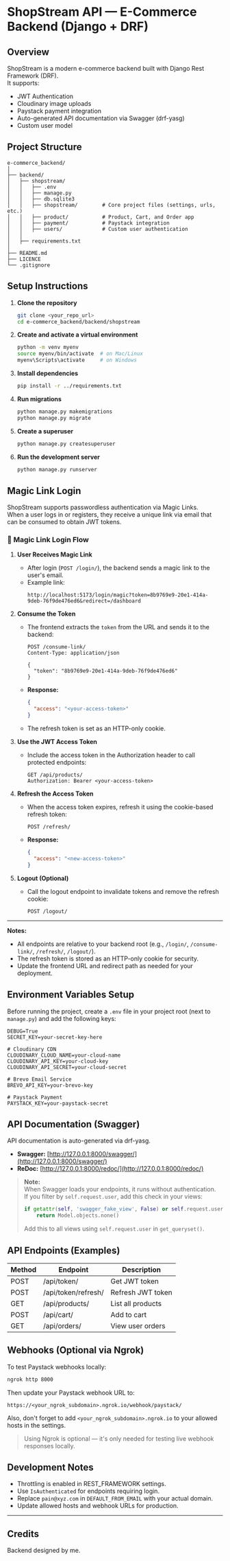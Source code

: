 # ShopStream API — E-Commerce Backend (Django + DRF)

## Overview

ShopStream is a modern e-commerce backend built with Django Rest Framework (DRF).  
It supports:

- JWT Authentication
- Cloudinary image uploads
- Paystack payment integration
- Auto-generated API documentation via Swagger (drf-yasg)
- Custom user model

## Project Structure

```
e-commerce_backend/
│
├── backend/
│   ├── shopstream/
│   │   ├── .env
│   │   ├── manage.py
│   │   ├── db.sqlite3
│   │   ├── shopstream/        # Core project files (settings, urls, etc.)
│   │   ├── product/           # Product, Cart, and Order app
│   │   ├── payment/           # Paystack integration
│   │   ├── users/             # Custom user authentication
│   │
│   ├── requirements.txt
│
├── README.md
├── LICENCE
└── .gitignore
```

## Setup Instructions

1. **Clone the repository**
    ```sh
    git clone <your_repo_url>
    cd e-commerce_backend/backend/shopstream
    ```

2. **Create and activate a virtual environment**
    ```sh
    python -m venv myenv
    source myenv/bin/activate  # on Mac/Linux
    myenv\Scripts\activate     # on Windows
    ```

3. **Install dependencies**
    ```sh
    pip install -r ../requirements.txt
    ```

4. **Run migrations**
    ```sh
    python manage.py makemigrations
    python manage.py migrate
    ```

5. **Create a superuser**
    ```sh
    python manage.py createsuperuser
    ```

6. **Run the development server**
    ```sh
    python manage.py runserver
    ```

## Magic Link Login

ShopStream supports passwordless authentication via Magic Links.  
When a user logs in or registers, they receive a unique link via email that can be consumed to obtain JWT tokens.


### 🔑 Magic Link Login Flow

1. **User Receives Magic Link**

   - After login (`POST /login/`), the backend sends a magic link to the user's email.
   - Example link:
     ```
     http://localhost:5173/login/magic?token=8b9769e9-20e1-414a-9deb-76f9de476ed6&redirect=/dashboard
     ```

2. **Consume the Token**

   - The frontend extracts the `token` from the URL and sends it to the backend:
     ```
     POST /consume-link/
     Content-Type: application/json

     {
       "token": "8b9769e9-20e1-414a-9deb-76f9de476ed6"
     }
     ```
   - **Response:**
     ```json
     {
       "access": "<your-access-token>"
     }
     ```
   - The refresh token is set as an HTTP-only cookie.

3. **Use the JWT Access Token**

   - Include the access token in the Authorization header to call protected endpoints:
     ```
     GET /api/products/
     Authorization: Bearer <your-access-token>
     ```

4. **Refresh the Access Token**

   - When the access token expires, refresh it using the cookie-based refresh token:
     ```
     POST /refresh/
     ```
   - **Response:**
     ```json
     {
       "access": "<new-access-token>"
     }
     ```

5. **Logout (Optional)**

   - Call the logout endpoint to invalidate tokens and remove the refresh cookie:
     ```
     POST /logout/
     ```

---

**Notes:**
- All endpoints are relative to your backend root (e.g., `/login/`, `/consume-link/`, `/refresh/`, `/logout/`).
- The refresh token is stored as an HTTP-only cookie for security.
- Update the frontend URL and redirect path as needed for your deployment.


## Environment Variables Setup

Before running the project, create a `.env` file in your project root (next to `manage.py`) and add the following keys:

```env
DEBUG=True
SECRET_KEY=your-secret-key-here

# Cloudinary CDN
CLOUDINARY_CLOUD_NAME=your-cloud-name
CLOUDINARY_API_KEY=your-cloud-key
CLOUDINARY_API_SECRET=your-cloud-secret

# Brevo Email Service
BREVO_API_KEY=your-brevo-key

# Paystack Payment
PAYSTACK_KEY=your-paystack-secret
```

## API Documentation (Swagger)

API documentation is auto-generated via drf-yasg.

- **Swagger:** [http://127.0.0.1:8000/swagger/](http://127.0.0.1:8000/swagger/)
- **ReDoc:** [http://127.0.0.1:8000/redoc/](http://127.0.0.1:8000/redoc/)

> **Note:**  
> When Swagger loads your endpoints, it runs without authentication.  
> If you filter by `self.request.user`, add this check in your views:
> ```python
> if getattr(self, 'swagger_fake_view', False) or self.request.user.is_anonymous:
>     return Model.objects.none()
> ```
> Add this to all views using `self.request.user` in `get_queryset()`.

## API Endpoints (Examples)

| Method | Endpoint                | Description           |
|--------|-------------------------|-----------------------|
| POST   | /api/token/             | Get JWT token         |
| POST   | /api/token/refresh/     | Refresh JWT token     |
| GET    | /api/products/          | List all products     |
| POST   | /api/cart/              | Add to cart           |
| GET    | /api/orders/            | View user orders      |

## Webhooks (Optional via Ngrok)

To test Paystack webhooks locally:

```sh
ngrok http 8000
```

Then update your Paystack webhook URL to:

```
https://<your_ngrok_subdomain>.ngrok.io/webhook/paystack/
```
Also, don't forget to add `<your_ngrok_subdomain>.ngrok.io` to your allowed hosts in the settings.

> Using Ngrok is optional — it's only needed for testing live webhook responses locally.

## Development Notes

- Throttling is enabled in REST_FRAMEWORK settings.
- Use `IsAuthenticated` for endpoints requiring login.
- Replace `pain@xyz.com` in `DEFAULT_FROM_EMAIL` with your actual domain.
- Update allowed hosts and webhook URLs for production.

---

## Credits

Backend designed by me.
